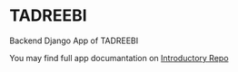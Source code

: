 # TADREEBI

Backend Django App of TADREEBI

You may find full app documantation on [Introductory Repo](https://github.com/Tadreebi/app)
